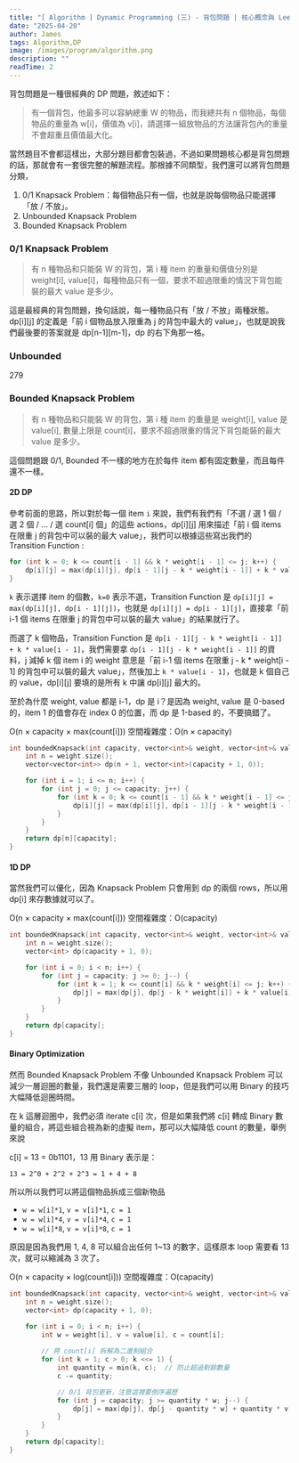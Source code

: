 ```yaml
---
title: "[ Algorithm ] Dynamic Programming (三) - 背包問題 | 核心概念與 Leetcode 題型解析"
date: "2025-04-20"
author: James
tags: Algorithm,DP
image: /images/program/algorithm.png
description: ""
readTime: 2
---
```


背包問題是一種很經典的 DP 問題，敘述如下：

> 有一個背包，他最多可以容納總重 W 的物品，而我總共有 n 個物品，每個物品的重量為 w[i]，價值為 v[i]，請選擇一組放物品的方法讓背包內的重量不會超重且價值最大化。

當然題目不會都這樣出，大部分題目都會包裝過，不過如果問題核心都是背包問題的話，那就會有一套很完整的解題流程。那根據不同類型，我們還可以將背包問題分類，

1. 0/1 Knapsack Problem：每個物品只有一個，也就是說每個物品只能選擇「放 / 不放」。
2. Unbounded Knapsack Problem
3. Bounded Knapsack Problem



### **0/1 Knapsack Problem**

> 有 n 種物品和只能裝 W 的背包，第 i 種 item 的重量和價值分別是 weight[i], value[i]，每種物品只有一個，要求不超過限重的情況下背包能裝的最大 value 是多少。

這是最經典的背包問題，換句話說，每一種物品只有「放 / 不放」兩種狀態。dp[i][j] 的定義是「前 i 個物品放入限重為 j 的背包中最大的 value」，也就是說我們最後要的答案就是 dp[n-1][m-1]，dp 的右下角那一格。



### Unbounded
279

### **Bounded Knapsack Problem**

> 有 n 種物品和只能裝 W 的背包，第 i 種 item 的重量是 weight[i], value 是 value[i], 數量上限是 count[i]，要求不超過限重的情況下背包能裝的最大 value 是多少。

這個問題跟 0/1, Bounded 不一樣的地方在於每件 item 都有固定數量，而且每件還不一樣。

#### **2D DP**

參考前面的思路，所以對於每一個 item `i` 來說，我們有我們有「不選 / 選 1 個 / 選 2 個 / ... / 選 count[i] 個」的這些 actions，dp[i][j] 用來描述「前 i 個 items 在限重 j 的背包中可以裝的最大 value」，我們可以根據這些寫出我們的 Transition Function :

```cpp
for (int k = 0; k <= count[i - 1] && k * weight[i - 1] <= j; k++) {
    dp[i][j] = max(dp[i][j], dp[i - 1][j - k * weight[i - 1]] + k * value[i - 1]);
}
```

`k` 表示選擇 item 的個數，`k=0` 表示不選，Transition Function 是 `dp[i][j] = max(dp[i][j], dp[i - 1][j])`，也就是 `dp[i][j] = dp[i - 1][j]`，直接拿「前 i-1 個 items 在限重 j 的背包中可以裝的最大 value」的結果就行了。

而選了 k 個物品，Transition Function 是 `dp[i - 1][j - k * weight[i - 1]] + k * value[i - 1]`，我們需要拿 `dp[i - 1][j - k * weight[i - 1]]` 的資料，j 減掉 k 個 item i 的 weight 意思是「前 i-1 個 items 在限重 j - k * weight[i - 1] 的背包中可以裝的最大 value」，然後加上 `k * value[i - 1]`，也就是 k 個自己的 value，dp[i][j] 要填的是所有 k 中讓 dp[i][j] 最大的。

至於為什麼 weight, value 都是 i-1，dp 是 i？是因為 weight, value 是 0-based 的，item 1 的值會存在 index 0 的位置，而 dp 是 1-based 的，不要搞錯了。

O(n × capacity × max(count[i]))
空間複雜度：O(n × capacity)

```cpp
int boundedKnapsack(int capacity, vector<int>& weight, vector<int>& value, vector<int>& count) {
    int n = weight.size();
    vector<vector<int>> dp(n + 1, vector<int>(capacity + 1, 0));

    for (int i = 1; i <= n; i++) {
        for (int j = 0; j <= capacity; j++) {
            for (int k = 0; k <= count[i - 1] && k * weight[i - 1] <= j; k++) {
                dp[i][j] = max(dp[i][j], dp[i - 1][j - k * weight[i - 1]] + k * value[i - 1]);
            }
        }
    }
    return dp[n][capacity];
}
```

#### **1D DP**

當然我們可以優化，因為 Knapsack Problem 只會用到 dp 的兩個 rows，所以用 dp[i] 來存數據就可以了。

O(n × capacity × max(count[i]))
空間複雜度：O(capacity)

```cpp
int boundedKnapsack(int capacity, vector<int>& weight, vector<int>& value, vector<int>& count) {
    int n = weight.size();
    vector<int> dp(capacity + 1, 0);

    for (int i = 0; i < n; i++) {
        for (int j = capacity; j >= 0; j--) {
            for (int k = 1; k <= count[i] && k * weight[i] <= j; k++) {
                dp[j] = max(dp[j], dp[j - k * weight[i]] + k * value[i]);
            }
        }
    }
    return dp[capacity];
}
```

#### **Binary Optimization**

然而 Bounded Knapsack Problem 不像 Unbounded Knapsack Problem 可以減少一層迴圈的數量，我們還是需要三層的 loop，但是我們可以用 Binary 的技巧大幅降低迴圈時間。

在 k 這層迴圈中，我們必須 iterate c[i] 次，但是如果我們將 c[i] 轉成 Binary 數量的組合，將這些組合視為新的虛擬 item，那可以大幅降低 count 的數量，舉例來說

c[i] = 13 = 0b1101，13 用 Binary 表示是：

```
13 = 2^0 + 2^2 + 2^3 = 1 + 4 + 8
```

所以所以我們可以將這個物品拆成三個新物品

- `w = w[i]*1`, `v = v[i]*1`, `c = 1`
- `w = w[i]*4`, `v = v[i]*4`, `c = 1`
- `w = w[i]*8`, `v = v[i]*8`, `c = 1`

原因是因為我們用 1, 4, 8 可以組合出任何 1~13 的數字，這樣原本 loop 需要看 13 次，就可以縮減為 3 次了。


O(n × capacity × log(count[i]))
空間複雜度：O(capacity)

```cpp
int boundedKnapsack(int capacity, vector<int>& weight, vector<int>& value, vector<int>& count) {
    int n = weight.size();
    vector<int> dp(capacity + 1, 0);

    for (int i = 0; i < n; i++) {
        int w = weight[i], v = value[i], c = count[i];
        
        // 將 count[i] 拆解為二進制組合
        for (int k = 1; c > 0; k <<= 1) {
            int quantity = min(k, c);  // 防止超過剩餘數量
            c -= quantity;

            // 0/1 背包更新，注意這裡要倒序遍歷
            for (int j = capacity; j >= quantity * w; j--) {
                dp[j] = max(dp[j], dp[j - quantity * w] + quantity * v);
            }
        }
    }
    return dp[capacity];
}
```